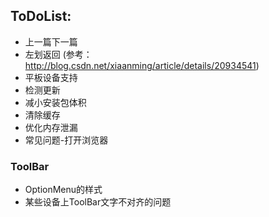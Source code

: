 ## ToDoList:
* 上一篇下一篇
* 左划返回 (参考：http://blog.csdn.net/xiaanming/article/details/20934541)
* 平板设备支持
* 检测更新
* 减小安装包体积
* 清除缓存
* 优化内存泄漏
* 常见问题-打开浏览器

### ToolBar
* OptionMenu的样式
* 某些设备上ToolBar文字不对齐的问题